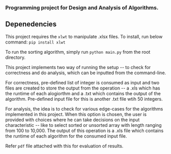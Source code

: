 ### Programming project for Design and Analysis of Algorithms.

## Depenedencies
This project requires the `xlwt` to manipulate .xlsx files. To install, run below command:
`pip install xlwt`

To run the sorting algorithm, simply run `python main.py` from the root directory.

This project implements two way of running the setup -- to check for correctness and do analysis, which can be inputted from the command-line.

For correctness, pre-defined list of integer is consumed as input and two files are created to store the output from the operation -- a .xls which has the runtime of each alogiorthm and a .txt which contains the output of the algorithm. Pre-defined input file for this is another .txt file wtih 50 integers.

For analysis, the idea is to check for various edge-cases for the algorithms implemented in this project. When this option is chosen, the user is provided with choices where he can take decisions on the input characteristic -- like to select sorted or unsorted array with length ranging from 100 to 10,000. The output of this operation is a .xls file which contains the runtime of each algorithm for the consumed input file.

Refer `pdf` file attached with this for evaluation of results.

